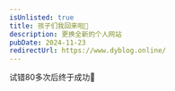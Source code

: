 ```yaml
---
isUnlisted: true
title: 孩子们我回来啦🚀
description: 更换全新的个人网站
pubDate: 2024-11-23
redirectUrl: https://www.dyblog.online/
---
```


试错80多次后终于成功🥳